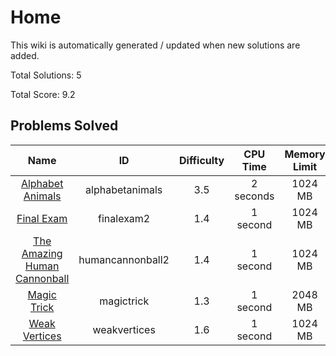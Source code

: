 # Home

This wiki is automatically generated / updated when new solutions are added.

Total Solutions: 5

Total Score: 9.2

## Problems Solved

| Name | ID | Difficulty | CPU Time | Memory Limit | Solution |
| :-: | :-: | :-: | :-: | :-: | :-: |
| [Alphabet Animals](https://open.kattis.com/problems/alphabetanimals) | alphabetanimals | 3.5 | 2 seconds | 1024 MB |
| [Final Exam](https://open.kattis.com/problems/finalexam2) | finalexam2 | 1.4 | 1 second | 1024 MB |
| [The Amazing Human Cannonball](https://open.kattis.com/problems/humancannonball2) | humancannonball2 | 1.4 | 1 second | 1024 MB |
| [Magic Trick](https://open.kattis.com/problems/magictrick) | magictrick | 1.3 | 1 second | 2048 MB |
| [Weak Vertices](https://open.kattis.com/problems/weakvertices) | weakvertices | 1.6 | 1 second | 1024 MB |
